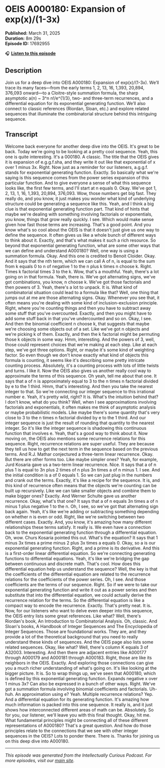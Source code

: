 # OEIS A000180: Expansion of exp(x)/(1-3x)

**Published:** March 31, 2025  
**Duration:** 8m 29s  
**Episode ID:** 17692955

🎧 **[Listen to this episode](https://intellectuallycurious.buzzsprout.com/2529712/episodes/17692955-oeis-a000180-expansion-of-expx/1-3x)**

## Description

Join us for a deep dive into OEIS A000180: Expansion of exp(x)/(1-3x). We’ll trace its many faces—from the early terms 1, 2, 13, 16, 1,393, 20,894, 376,093 onward—to a Cloitre-style summation formula, the sharp asymptotic a(n) ~ 3^n n!/e^{1/3}, two- and three-term recurrences, and a differential equation for its exponential generating function. We’ll also connect to classic references (Riordan, Sloan, etc.) and explore related sequences that illuminate the combinatorial structure behind this intriguing sequence.

## Transcript

Welcome back everyone for another deep dive into the OEIS. It's great to be back. Today we're going to be looking at a pretty cool sequence. Yeah, this one is quite interesting. It's a 000180. A classic. The title that the OEIS gives it is expansion of e.g.g.f.sha, and they write it out like that exponential of x over 1 minus 3x. Right. Now just as a reminder for our listeners, a.g.g.f. stands for exponential generating function. Exactly. So basically what we're saying is this sequence comes from the power series expansion of this particular function. And to give everyone a sense of what this sequence looks like, the first few terms, and I'll start at n equals 0. Okay. We've got 1, 2, 13, 1, 16, 1,393, 20,894, 376,093. Wow, those numbers get big fast. They really do, and you know, it just makes you wonder what kind of underlying structure could be generating a sequence like this. Yeah, and I think a big clue is that exponential generating function part. That kind of hints that maybe we're dealing with something involving factorials or exponentials, you know, things that grow really quickly. I see. Which would make sense given how fast those terms are increasing. That's a good point. And you know what's so cool about the OEIS is that it doesn't just give us one way to define the sequence. It often gives us like a whole bunch of different ways to think about it. Exactly, and that's what makes it such a rich resource. So beyond that exponential generating function, what are some other ways that we can define and understand A000180? Well, one way is using a summation formula. Okay. And this one is credited to Benoit Cloider. Okay. And it says that the nth term, which we can call A of n, is equal to the sum from k equals 0 to n of negative 1 to the n plus k times n choose k. Right. Times k factorial times 3 to the k. Wow, that's a mouthful. Yeah, there's a lot going on in that formula. Yeah, there is. We've got alternating signs, we've got combinations, you know, n choose k. We've got those factorials and then powers of 3. Yeah, there's a lot to unpack. It is. What kind of combinatorial situation could lead to a formula like that? Well, one thing that jumps out at me are those alternating signs. Okay. Whenever you see that, it often means you're dealing with some kind of inclusion-exclusion principle. Right, where you're counting things and then you have to subtract away some stuff that you've overcounted. Exactly, and then you might have to add some stuff back in that you've undercounted and so on. Okay, I see. And then the binomial coefficient n choose k, that suggests that maybe we're choosing some objects out of a set. Like we've got n objects and we're picking k of them. Exactly, and then the k factorial might be permuting those k objects in some way. Hmm, interesting. And the powers of 3, well, those could represent choices that we're making at each step. Like at each step, we've got three options. Right, or maybe it's some kind of weighting factor. So even though we don't know exactly what kind of objects this formula is counting, it seems like it's describing some pretty intricate counting process. Absolutely, it's a counting process with lots of little twists and turns. I like it. Now the OEIS also gives us another really cool way to approximate the terms of this sequence. Oh yeah, tell me about that one. It says that a of n is approximately equal to 3 to the n times n factorial divided by e to the 1 third. Hmm, that's interesting. And then you take the nearest integer to that. So we're connecting our integer sequence to this irrational number e. Yeah, it's pretty wild, right? It is. What's the intuition behind that? I don't know, what do you think? Well, when I see approximations involving factorials and exponentials, it often makes me think of asymptotic analysis or maybe probabilistic models. Like maybe there's some quantity that's very close to 3 to the n times n factorial divided by e to the 1 third. And our integer sequence is just the result of rounding that quantity to the nearest integer. So it's like the integer sequence is shadowing this continuous function that involves e. Yeah, that's a good way to think about it. Now moving on, the OEIS also mentions some recurrence relations for this sequence. Right, recurrence relations are super useful. They are because they tell us how to get the next term in the sequence based on the previous terms. And R.J. Mathar conjectured a three-term linear recurrence. Okay. But there are other forms too. Like maybe simpler ones? Yeah, for example, Jurd Kosaria gave us a two-term linear recurrence. Nice. It says that a of n plus 1 is equal to 3n plus 2 times of n plus 3n times a of n minus 1. I see. And the initial condition is a of 0 equals 1. So we can just plug in the numbers and crank out the terms. Exactly, it's like a recipe for the sequence. It is, and this kind of recurrence often means that the objects we're counting can be built up recursively. Like we can take smaller objects and combine them to make bigger ones? Exactly. And Werner Schulte gave us another recurrence. Okay, what's that one? It says that a of n equals 3n times a of n minus 1 plus negative 1 to the n. Oh, I see, so we've got that alternating sign back again. Yeah, it's like we're adding or subtracting something depending on whether n is even or odd. Right, like we're switching between two different cases. Exactly. And, you know, it's amazing how many different relationships these terms satisfy. It really is. We even have a connection back to the exponential generating function through a differential equation. Oh, wow. Churs Kosaria pointed this out. What's the equation? It says that 1 minus 3x times a prime minus 2 plus 3x times a equals 0. Okay, so a is our exponential generating function. Right, and a prime is its derivative. And this is a first-order linear differential equation. So we're connecting generating functions to differential equations. Yeah, it's like we're bridging the gap between continuous and discrete math. That's cool. How does this differential equation help us understand the sequence? Well, the key is that the coefficients of the differential equation are related to the recurrence relations for the coefficients of the power series. Oh, I see. And those coefficients are the terms of our sequence. Right. So if we were to take our exponential generating function and write it out as a power series and then substitute that into the differential equation, we could actually derive the recurrence relation for the terms. So the differential equation is like a compact way to encode the recurrence. Exactly. That's pretty neat. It is. Now, for our listeners who want to delve even deeper into this sequence, the OEIS entry lists some great references. Like what? Well, there's Riordan's book, An Introduction to Combinatorial Analysis. Oh, classic. And Sloan's books, A Handbook of Integer Sequences and The Encyclopedia of Integer Sequences. Those are foundational works. They are, and they provide a lot of the theoretical background that you need to really understand these kinds of sequences. And the OEIS page also lists some related sequences. Okay, like what? Well, there's column K equals 3 of A32003. Interesting. And then there are adjacent entries like A000177 through A000179 and A000181 through A000183. Right, those are like its neighbors in the OEIS. Exactly. And exploring those connections can give you a much richer understanding of what's going on. It's like looking at the bigger picture. It is. So to wrap things up, we've seen that A000180, which is defined by this exponential generating function. Expands negative x over 1 minus 3x? Can also be expressed in a bunch of other ways. Right. We've got a summation formula involving binomial coefficients and factorials. Uh-huh. An approximation using e? Yeah. Multiple recurrence relations? Yep. And a differential equation for its generating function. It's amazing how much information is packed into this one sequence. It really is, and it just shows how interconnected different areas of math can be. Absolutely. So for you, our listener, we'll leave you with this final thought. Okay, hit me. What fundamental principles might be connecting all of these different representations of A000180? That's a great question. And how do those principles relate to the connections that we see with other integer sequences in the OEIS? Lots to ponder there. There is. Thanks for joining us on this deep dive into A000180.

---
*This episode was generated from the Intellectually Curious Podcast. For more episodes, visit our [main site](https://intellectuallycurious.buzzsprout.com).*
